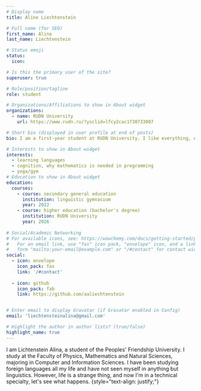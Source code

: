 ```yaml
---
# Display name
title: Aline Liechtenstein

# Full name (for SEO)
first_name: Alina
last_name: Liechtenstein

# Status emoji
status: 
  icon: 

# Is this the primary user of the site?
superuser: true

# Role/position/tagline
role: student 

# Organizations/Affiliations to show in About widget
organizations:
  - name: RUDN University
    url: https://www.rudn.ru/?ysclid=lfcy2cac1f38733007

# Short bio (displayed in user profile at end of posts)
bio: I am a first-year student at RUDN University. I like everything, except that I don't understand why there is so much mathematics in Computer and Information Sciences... I feel that my purpose is whether a programmer needs mathematics or not

# Interests to show in About widget
interests:
  - learning languages
  - cognition, why mathematics is needed in programming
  - yoga/gym
# Education to show in About widget
education:
  courses:
    - course: secondary general education
      institution: linguistic gymnasium
      year: 2022
    - course: higher education (bachelor's degree)
      institution: RUDN University
      year: 2026
    
# Social/Academic Networking
# For available icons, see: https://wowchemy.com/docs/getting-started/page-builder/#icons
#   For an email link, use "fas" icon pack, "envelope" icon, and a link in the
#   form "mailto:your-email@example.com" or "/#contact" for contact widget.
social:
  - icon: envelope
    icon_pack: fas
    link: '/#contact'
 
  - icon: github
    icon_pack: fab
    link: https://github.com/aaliechtenstein


# Enter email to display Gravatar (if Gravatar enabled in Config)
email: 'liechtensteinalina@gmail.com'

# Highlight the author in author lists? (true/false)
highlight_name: true
---
```


I am Lichtenstein Alina, a student of the Peoples' Friendship University. I study at the Faculty of Physics, Mathematics and Natural Sciences, majoring in Computer and Information Sciences. I have been studying foreign languages all my life and have not seen myself in anything but linguistics. However, life is a strange thing, and now I'm in a technical specialty, let's see what happens.
{style="text-align: justify;"}
